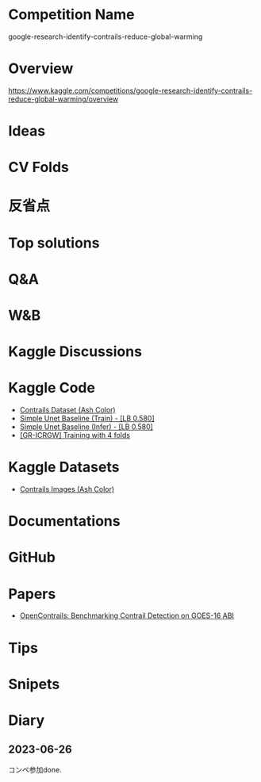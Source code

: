 # Competition Name
google-research-identify-contrails-reduce-global-warming

# Overview
https://www.kaggle.com/competitions/google-research-identify-contrails-reduce-global-warming/overview

# Ideas

# CV Folds

# 反省点

# Top solutions

# Q&A

# W&B

# Kaggle Discussions

# Kaggle Code
- [Contrails Dataset (Ash Color)](https://www.kaggle.com/code/shashwatraman/contrails-dataset-ash-color/notebook)
- [Simple Unet Baseline (Train) - [LB 0.580]](https://www.kaggle.com/code/shashwatraman/simple-unet-baseline-train-lb-0-580/notebook)
- [Simple Unet Baseline (Infer) - [LB 0.580]](https://www.kaggle.com/code/shashwatraman/simple-unet-baseline-infer-lb-0-580/notebook)
- [[GR-ICRGW] Training with 4 folds](https://www.kaggle.com/code/egortrushin/gr-icrgw-training-with-4-folds/notebook)

# Kaggle Datasets
- [Contrails Images (Ash Color)](https://www.kaggle.com/datasets/shashwatraman/contrails-images-ash-color?select=contrails)

# Documentations

# GitHub

# Papers
- [OpenContrails: Benchmarking Contrail Detection on GOES-16 ABI](https://arxiv.org/pdf/2304.02122.pdf)

# Tips

# Snipets

# Diary
## 2023-06-26
コンペ参加done.